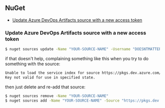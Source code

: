 ## NuGet

<!-- MarkdownTOC -->

- [Update Azure DevOps Artifacts source with a new access token](#update-azure-devops-artifacts-source-with-a-new-access-token)

<!-- /MarkdownTOC -->

### Update Azure DevOps Artifacts source with a new access token

``` sh
$ nuget sources update -Name "YOUR-SOURCE-NAME" -Username "DOESNTMATTER" -Password "NEW-TOKEN-HERE"
```

if that doesn't help, complaining something like this when you try to do something with the source:

``` sh
Unable to load the service index for source https://pkgs.dev.azure.com/YOUR-ORGANIZATION/SOME-ID/_packaging/YOUR-PROJECT/nuget/v3/index.json
Key not valid for use in specified state.
```

then just delete and re-add that source:

``` sh
$ nuget sources remove -Name "YOUR-SOURCE-NAME"
$ nuget sources add -Name "YOUR-SOURCE-NAME" -Source "https://pkgs.dev.azure.com/YOUR-ORGANIZATION/SOME-ID/_packaging/YOUR-PROJECT/nuget/v3/index.json" -Username "DOESNTMATTER" -Password "NEW-TOKEN-HERE"
```
